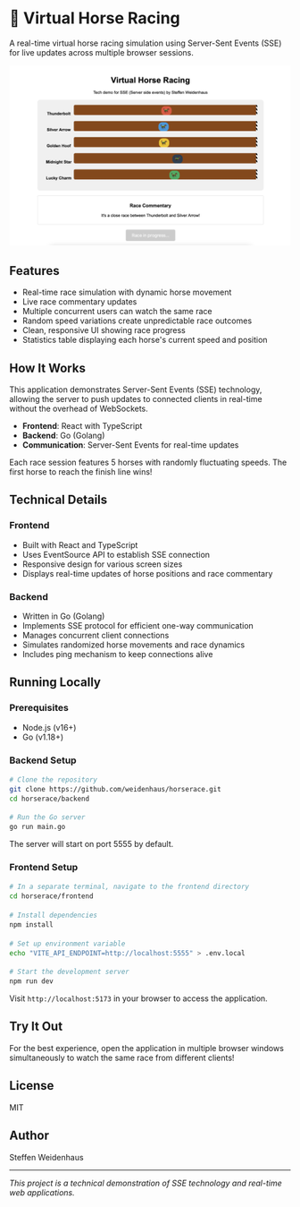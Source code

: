 # 🏇 Virtual Horse Racing

A real-time virtual horse racing simulation using Server-Sent Events (SSE) for live updates across multiple browser sessions.

![Horse Racing Demo](./img/screenshot.jpg)

## Features

- Real-time race simulation with dynamic horse movement
- Live race commentary updates
- Multiple concurrent users can watch the same race
- Random speed variations create unpredictable race outcomes
- Clean, responsive UI showing race progress
- Statistics table displaying each horse's current speed and position

## How It Works

This application demonstrates Server-Sent Events (SSE) technology, allowing the server to push updates to connected clients in real-time without the overhead of WebSockets.

- **Frontend**: React with TypeScript
- **Backend**: Go (Golang)
- **Communication**: Server-Sent Events for real-time updates

Each race session features 5 horses with randomly fluctuating speeds. The first horse to reach the finish line wins!

## Technical Details

### Frontend
- Built with React and TypeScript
- Uses EventSource API to establish SSE connection
- Responsive design for various screen sizes
- Displays real-time updates of horse positions and race commentary

### Backend
- Written in Go (Golang)
- Implements SSE protocol for efficient one-way communication
- Manages concurrent client connections
- Simulates randomized horse movements and race dynamics
- Includes ping mechanism to keep connections alive

## Running Locally

### Prerequisites
- Node.js (v16+)
- Go (v1.18+)

### Backend Setup
```bash
# Clone the repository
git clone https://github.com/weidenhaus/horserace.git
cd horserace/backend

# Run the Go server
go run main.go
```

The server will start on port 5555 by default.

### Frontend Setup
```bash
# In a separate terminal, navigate to the frontend directory
cd horserace/frontend

# Install dependencies
npm install

# Set up environment variable
echo "VITE_API_ENDPOINT=http://localhost:5555" > .env.local

# Start the development server
npm run dev
```

Visit `http://localhost:5173` in your browser to access the application.

## Try It Out

For the best experience, open the application in multiple browser windows simultaneously to watch the same race from different clients!

## License

MIT

## Author

Steffen Weidenhaus

---

*This project is a technical demonstration of SSE technology and real-time web applications.*